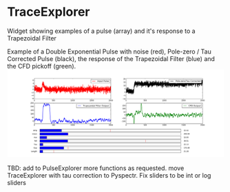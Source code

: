 # TraceExplorer
Widget showing examples of a pulse (array) and it's response to a Trapezoidal Filter

Example of a Double Exponential Pulse with noise (red), Pole-zero / Tau Corrected Pulse (black), the response of the Trapezoidal Filter (blue) and the CFD pickoff (green). 
![Image of Double Exponential Pulse, Filter and CFD Response](https://github.com/ntbrewer/TraceExplorer/blob/master/DEXP_CFD.png)

TBD: add to PulseExplorer more functions as requested. 
move TraceExplorer with tau correction to Pyspectr.
Fix sliders to be int or log sliders

